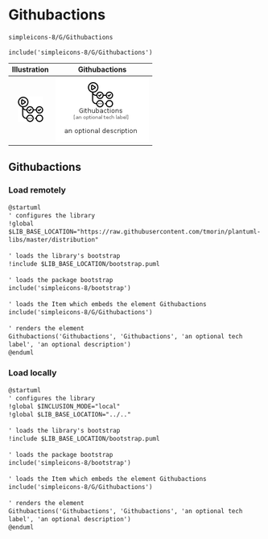 # Githubactions


```text
simpleicons-8/G/Githubactions
```

```text
include('simpleicons-8/G/Githubactions')
```



| Illustration | Githubactions |
| :---: | :---: |
| ![illustration for Illustration](../../simpleicons-8/G/Githubactions.png) | ![illustration for Githubactions](../../simpleicons-8/G/Githubactions.Local.png) |




## Githubactions

### Load remotely
```plantuml
@startuml
' configures the library
!global $LIB_BASE_LOCATION="https://raw.githubusercontent.com/tmorin/plantuml-libs/master/distribution"

' loads the library's bootstrap
!include $LIB_BASE_LOCATION/bootstrap.puml

' loads the package bootstrap
include('simpleicons-8/bootstrap')

' loads the Item which embeds the element Githubactions
include('simpleicons-8/G/Githubactions')

' renders the element
Githubactions('Githubactions', 'Githubactions', 'an optional tech label', 'an optional description')
@enduml
```

### Load locally
```plantuml
@startuml
' configures the library
!global $INCLUSION_MODE="local"
!global $LIB_BASE_LOCATION="../.."

' loads the library's bootstrap
!include $LIB_BASE_LOCATION/bootstrap.puml

' loads the package bootstrap
include('simpleicons-8/bootstrap')

' loads the Item which embeds the element Githubactions
include('simpleicons-8/G/Githubactions')

' renders the element
Githubactions('Githubactions', 'Githubactions', 'an optional tech label', 'an optional description')
@enduml
```

